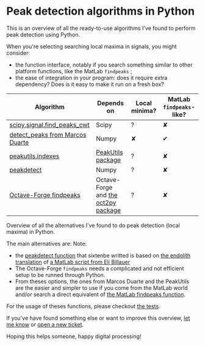 # Peak detection algorithms in Python

This is an overview of all the ready-to-use algorithms I've found to perform peak detection using Python.

When you're selecting searching local maxima in signals, you might consider:
* the function interface, notably if you search something similar to other platform functions, like the MatLab `findpeaks` ;
* the ease of integration in your program: does it require extra dependency? Does is it easy to make it run on a fresh box?

| Algorithm | Depends on | Local minima? | MatLab `findpeaks`-like? |
|-----------| ----------------- | ------------- | ------------------------ |
| [scipy.signal.find_peaks_cwt](http://docs.scipy.org/doc/scipy/reference/generated/scipy.signal.find_peaks_cwt.html) | Scipy | ? | ✘ |
| [detect_peaks from Marcos Duarte](http://nbviewer.ipython.org/github/demotu/BMC/blob/master/notebooks/DetectPeaks.ipynb) | Numpy | ✘ | ✔ |
| [peakutils.indexes](http://pythonhosted.org/PeakUtils/reference.html#peakutils.peak.indexes) | [PeakUtils package](https://bitbucket.org/lucashnegri/peakutils) | ? | ✘ |
| [peakdetect](https://gist.github.com/sixtenbe/1178136) | Numpy | ? | ✘ |
| [Octave-Forge findpeaks](http://octave.sourceforge.net/signal/function/findpeaks.html) | Octave-Forge and [the oct2py package](https://github.com/blink1073/oct2py) | ? | ✘ |

Overview of all the alternatives I've found to do peak detection (local maxima) in Python.

The main alternatives are:
Note:
* the [peakdetect function](https://gist.github.com/sixtenbe/1178136) that sixtenbe writted is based on [the endolith translation](https://gist.github.com/endolith/250860) of [a MatLab script from Eli Billauer](http://billauer.co.il/peakdet.html)
* The Octave-Forge `findpeaks` needs a complicated and not efficient setup to be runned through Python.
* From theses options, the ones from Marcos Duarte and the PeakUtils are the easier and simpler to use if you come from the MatLab world and/or search a direct equivalent of [the MatLab findpeaks function](http://fr.mathworks.com/help/signal/ref/findpeaks.html).

For the usage of theses functions, please checkout [the tests](https://github.com/MonsieurV/py-findpeaks/tree/master/tests).

If you've have found something else or want to improve this overview, [let me know](mailto:yoan@ytotech.com) or [open a new ticket](https://github.com/MonsieurV/py-findpeaks/issues/new).

Hoping this helps someone, happy digital processing!
